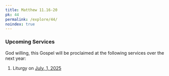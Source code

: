 ```yaml
---
title: Matthew 11.16-20
pk: 44
permalink: /explore/44/
noindex: true
---
```


### Upcoming Services

God willing, this Gospel will be proclaimed at the following services over the next year:


1. Liturgy on [July,  1, 2025](https://orthocal.info/readings/gregorian/2025/07/01/)
